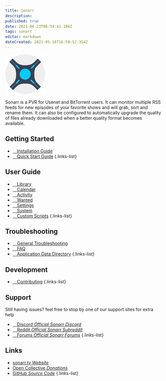 ```yaml
---
title: Sonarr
description: 
published: true
date: 2021-06-23T06:54:41.186Z
tags: sonarr
editor: markdown
dateCreated: 2021-05-16T16:59:52.354Z
---
```


![128.png](/assets/sonarr/logos/128.png)

Sonarr is a PVR for Usenet and BitTorrent users. It can monitor multiple RSS feeds for new episodes of your favorite shows and will grab, sort and rename them. It can also be configured to automatically upgrade the quality of files already downloaded when a better quality format becomes available.

## Getting Started

- [<i class="fas fa-plus-square"></i>&emsp;Installation Guide](/sonarr/installation)
- [<i class="fas fa-book-open"></i>&emsp;Quick Start Guide](/sonarr/quick-start-guide)
{.links-list}

## User Guide

- [<i class="fas fa-play"></i>&emsp;Library](/sonarr/library)
- [<i class="fas fa-calendar-alt"></i>&emsp;Calendar](/sonarr/calendar)
- [<i class="fas fa-clock"></i>&emsp;Activity](/sonarr/activity)
- [<i class="fas fa-search-minus"></i>&emsp;Wanted](/sonarr/wanted)
- [<i class="fas fa-cogs"></i>&emsp;Settings](/sonarr/settings)
- [<i class="fas fa-laptop"></i>&emsp;System](/sonarr/system)
- [<i class="fas fa-scroll"></i>&emsp;Custom Scripts](/sonarr/custom-scripts)
{.links-list}

## Troubleshooting

- [<i class="far fa-life-ring"></i>&emsp;General Troubleshooting](/sonarr/troubleshooting)
- [<i class="far fa-question-circle"></i>&emsp;FAQ](/sonarr/faq)
- [<i class="fas fa-database"></i>&emsp;Application Data Directory](/sonarr/appdata-directory)
{.links-list}

## Development

- [<i class="fas fa-laptop-code"></i>&emsp;Contributing](/sonarr/contributing)
{.links-list}

## Support

Still having issues? feel free to stop by one of our support sites for extra help

- [<i class="fab fa-discord"></i>&emsp;Discord *Official Sonarr Discord*](https://discord.gg/M6BvZn5)
- [<i class="fab fa-reddit"></i>&emsp;Reddit *Official Sonarr Subreddit*](https://reddit.com/r/sonarr)
- [<i class="fab fa-wpforms"></i>&emsp;Forums *Official Sonarr Forums*](https://forums.sonarr.tv/)
{.links-list}

## Links

- [sonarr.tv *Website*](https://sonarr.tv)
- [Open Collective *Donations*](https://opencollective.com/sonarr)
- [GitHub *Source Code*](https://github.com/sonarr/sonarr)
{.links-list}
